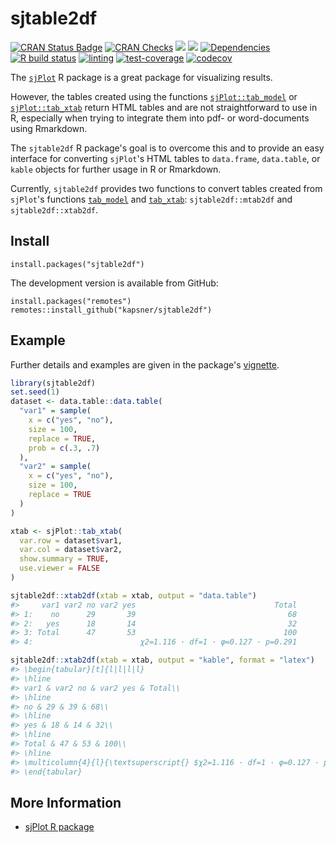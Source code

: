 # sjtable2df

<!-- badges begin-->
[![CRAN Status Badge](https://www.r-pkg.org/badges/version-ago/sjtable2df)](https://cran.r-project.org/package=sjtable2df)
[![CRAN Checks](https://cranchecks.info/badges/worst/sjtable2df)](https://cran.r-project.org/web/checks/check_results_sjtable2df.html)
[![](http://cranlogs.r-pkg.org/badges/grand-total/sjtable2df?color=blue)](https://cran.r-project.org/package=sjtable2df)
[![](http://cranlogs.r-pkg.org/badges/last-month/sjtable2df?color=blue)](https://cran.r-project.org/package=sjtable2df)
[![Dependencies](https://tinyverse.netlify.com/badge/sjtable2df)](https://cran.r-project.org/package=sjtable2df)
[![R build status](https://github.com/kapsner/sjtable2df/workflows/R%20CMD%20Check%20via%20{tic}/badge.svg?branch=main)](https://github.com/kapsner/sjtable2df/actions)
[![linting](https://github.com/kapsner/sjtable2df/workflows/lint/badge.svg?branch=main)](https://github.com/kapsner/sjtable2df/actions)
[![test-coverage](https://github.com/kapsner/sjtable2df/workflows/test-coverage/badge.svg?branch=main)](https://github.com/kapsner/sjtable2df/actions)
[![codecov](https://codecov.io/gh/kapsner/sjtable2df/branch/main/graph/badge.svg?branch=main)](https://app.codecov.io/gh/kapsner/sjtable2df)
<!-- badges end -->

The [`sjPlot`](https://CRAN.R-project.org/package=sjPlot) R package is a great package for visualizing results.

However, the tables created using the functions [`sjPlot::tab_model`](https://www.rdocumentation.org/packages/sjPlot/versions/2.8.4/topics/tab_model) or [`sjPlot::tab_xtab`](https://www.rdocumentation.org/packages/sjPlot/versions/2.8.4/topics/tab_xtab) return HTML tables and are not straightforward to use in R, especially when trying to integrate them into pdf- or word-documents using Rmarkdown.

The `sjtable2df` R package's goal is to overcome this and to provide an easy interface for converting `sjPlot`'s HTML tables to `data.frame`, `data.table`, or `kable` objects for further usage in R or Rmarkdown.

Currently, `sjtable2df` provides two functions to convert tables created from `sjPlot`'s functions [`tab_model`](https://www.rdocumentation.org/packages/sjPlot/versions/2.8.4/topics/tab_model) and [`tab_xtab`](https://www.rdocumentation.org/packages/sjPlot/versions/2.8.4/topics/tab_xtab): `sjtable2df::mtab2df` and `sjtable2df::xtab2df`.

## Install

```{r}
install.packages("sjtable2df")
```

The development version is available from GitHub:

```{r}
install.packages("remotes")
remotes::install_github("kapsner/sjtable2df")
```

## Example

Further details and examples are given in the package's [vignette](https://cran.r-project.org/web/packages/sjtable2df/vignettes/Overview.html).

``` r
library(sjtable2df)
set.seed(1)
dataset <- data.table::data.table(
  "var1" = sample(
    x = c("yes", "no"),
    size = 100,
    replace = TRUE,
    prob = c(.3, .7)
  ),
  "var2" = sample(
    x = c("yes", "no"),
    size = 100,
    replace = TRUE
  )
)

xtab <- sjPlot::tab_xtab(
  var.row = dataset$var1,
  var.col = dataset$var2,
  show.summary = TRUE,
  use.viewer = FALSE
)

sjtable2df::xtab2df(xtab = xtab, output = "data.table")
#>     var1 var2 no var2 yes                               Total
#> 1:    no      29       39                                  68
#> 2:   yes      18       14                                  32
#> 3: Total      47       53                                 100
#> 4:                        χ2=1.116 · df=1 · φ=0.127 · p=0.291

sjtable2df::xtab2df(xtab = xtab, output = "kable", format = "latex")
#> \begin{tabular}[t]{l|l|l|l}
#> \hline
#> var1 & var2 no & var2 yes & Total\\
#> \hline
#> no & 29 & 39 & 68\\
#> \hline
#> yes & 18 & 14 & 32\\
#> \hline
#> Total & 47 & 53 & 100\\
#> \hline
#> \multicolumn{4}{l}{\textsuperscript{} $χ2=1.116 · df=1 · φ=0.127 · p=0.291$}\\
#> \end{tabular}
```

## More Information

- [sjPlot R package](https://cran.r-project.org/web/packages/sjPlot/index.html)
